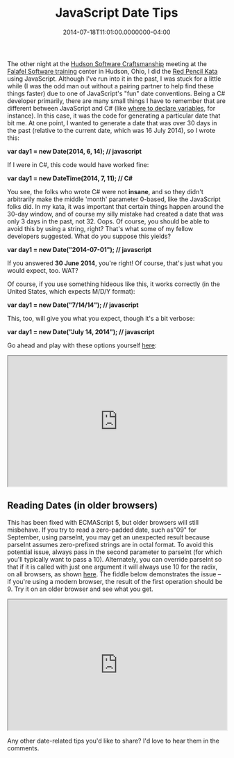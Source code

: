 ﻿---
title: JavaScript Date Tips
date: "2014-07-18T11:01:00.0000000-04:00"
description: The other night at the Hudson Software Craftsmanship meeting at the
featuredImage: /img/java-script.png
---

The other night at the [Hudson Software Craftsmanship](http://hudsonsc.com/) meeting at the [Falafel Software training](http://falafel.com/training) center in Hudson, Ohio, I did the [Red Pencil Kata](http://stefanroock.wordpress.com/2011/03/04/red-pencil-code-kata) using JavaScript. Although I've run into it in the past, I was stuck for a little while (I was the odd man out without a pairing partner to help find these things faster) due to one of JavaScript's "fun" date conventions. Being a C# developer primarily, there are many small things I have to remember that are different between JavaScript and C# (like [where to declare variables](http://ardalis.com/where-to-declare-variables-in-csharp-and-javascript), for instance). In this case, it was the code for generating a particular date that bit me. At one point, I wanted to generate a date that was over 30 days in the past (relative to the current date, which was 16 July 2014), so I wrote this:

**var day1 = new Date(2014, 6, 14); // javascript**

If I were in C#, this code would have worked fine:

**var day1 = new DateTime(2014, 7, 11); // C#**

You see, the folks who wrote C# were not **insane**, and so they didn't arbitrarily make the middle 'month' parameter 0-based, like the JavaScript folks did. In my kata, it was important that certain things happen around the 30-day window, and of course my silly mistake had created a date that was only 3 days in the past, not 32. Oops. Of course, you should be able to avoid this by using a string, right? That's what some of my fellow developers suggested. What do you suppose this yields?

**var day1 = new Date("2014-07-01"); // javascript**

If you answered **30 June 2014**, you're right! Of course, that's just what you would expect, too. WAT?

Of course, if you use something hideous like this, it works correctly (in the United States, which expects M/D/Y format):

**var day1 = new Date("7/14/14"); // javascript**

This, too, will give you what you expect, though it's a bit verbose:

**var day1 = new Date("July 14, 2014"); // javascript**

Go ahead and play with these options yourself [here](http://jsfiddle.net/ardalis/kE2JY/1):

<iframe width="100%" height="300" src="https://jsfiddle.net/ardalis/kE2JY/1/embedded/"></iframe>

## Reading Dates (in older browsers)

This has been fixed with ECMAScript 5, but older browsers will still misbehave. If you try to read a zero-padded date, such as"09" for September, using parseInt, you may get an unexpected result because parseInt assumes zero-prefixed strings are in octal format. To avoid this potential issue, always pass in the second parameter to parseInt (for which you'll typically want to pass a 10). Alternately, you can override parseInt so that if it is called with just one argument it will always use 10 for the radix, on all browsers, as shown [here](http://stackoverflow.com/a/13037858/13729). The fiddle below demonstrates the issue – if you're using a modern browser, the result of the first operation should be 9. Try it on an older browser and see what you get.

<iframe width="100%" height="300" src="https://jsfiddle.net/ardalis/bUWfA/2/embedded/"></iframe>

Any other date-related tips you'd like to share? I'd love to hear them in the comments.

